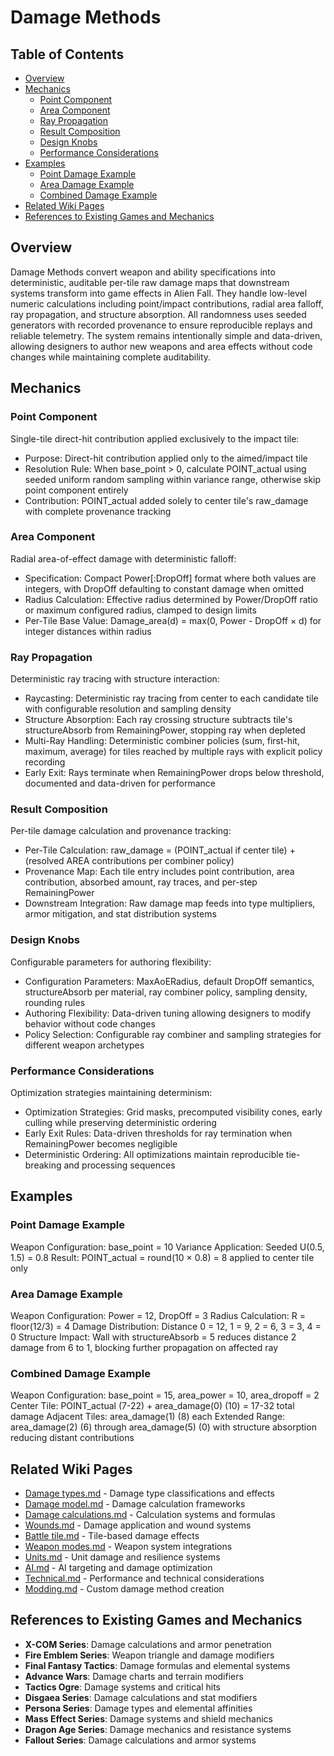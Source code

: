 # Damage Methods

## Table of Contents
- [Overview](#overview)
- [Mechanics](#mechanics)
  - [Point Component](#point-component)
  - [Area Component](#area-component)
  - [Ray Propagation](#ray-propagation)
  - [Result Composition](#result-composition)
  - [Design Knobs](#design-knobs)
  - [Performance Considerations](#performance-considerations)
- [Examples](#examples)
  - [Point Damage Example](#point-damage-example)
  - [Area Damage Example](#area-damage-example)
  - [Combined Damage Example](#combined-damage-example)
- [Related Wiki Pages](#related-wiki-pages)
- [References to Existing Games and Mechanics](#references-to-existing-games-and-mechanics)

## Overview

Damage Methods convert weapon and ability specifications into deterministic, auditable per-tile raw damage maps that downstream systems transform into game effects in Alien Fall. They handle low-level numeric calculations including point/impact contributions, radial area falloff, ray propagation, and structure absorption. All randomness uses seeded generators with recorded provenance to ensure reproducible replays and reliable telemetry. The system remains intentionally simple and data-driven, allowing designers to author new weapons and area effects without code changes while maintaining complete auditability.

## Mechanics

### Point Component

Single-tile direct-hit contribution applied exclusively to the impact tile:

- Purpose: Direct-hit contribution applied only to the aimed/impact tile
- Resolution Rule: When base_point > 0, calculate POINT_actual using seeded uniform random sampling within variance range, otherwise skip point component entirely
- Contribution: POINT_actual added solely to center tile's raw_damage with complete provenance tracking

### Area Component

Radial area-of-effect damage with deterministic falloff:

- Specification: Compact Power[:DropOff] format where both values are integers, with DropOff defaulting to constant damage when omitted
- Radius Calculation: Effective radius determined by Power/DropOff ratio or maximum configured radius, clamped to design limits
- Per-Tile Base Value: Damage_area(d) = max(0, Power - DropOff × d) for integer distances within radius

### Ray Propagation

Deterministic ray tracing with structure interaction:

- Raycasting: Deterministic ray tracing from center to each candidate tile with configurable resolution and sampling density
- Structure Absorption: Each ray crossing structure subtracts tile's structureAbsorb from RemainingPower, stopping ray when depleted
- Multi-Ray Handling: Deterministic combiner policies (sum, first-hit, maximum, average) for tiles reached by multiple rays with explicit policy recording
- Early Exit: Rays terminate when RemainingPower drops below threshold, documented and data-driven for performance

### Result Composition

Per-tile damage calculation and provenance tracking:

- Per-Tile Calculation: raw_damage = (POINT_actual if center tile) + (resolved AREA contributions per combiner policy)
- Provenance Map: Each tile entry includes point contribution, area contribution, absorbed amount, ray traces, and per-step RemainingPower
- Downstream Integration: Raw damage map feeds into type multipliers, armor mitigation, and stat distribution systems

### Design Knobs

Configurable parameters for authoring flexibility:

- Configuration Parameters: MaxAoERadius, default DropOff semantics, structureAbsorb per material, ray combiner policy, sampling density, rounding rules
- Authoring Flexibility: Data-driven tuning allowing designers to modify behavior without code changes
- Policy Selection: Configurable ray combiner and sampling strategies for different weapon archetypes

### Performance Considerations

Optimization strategies maintaining determinism:

- Optimization Strategies: Grid masks, precomputed visibility cones, early culling while preserving deterministic ordering
- Early Exit Rules: Data-driven thresholds for ray termination when RemainingPower becomes negligible
- Deterministic Ordering: All optimizations maintain reproducible tie-breaking and processing sequences

## Examples

### Point Damage Example
Weapon Configuration: base_point = 10
Variance Application: Seeded U(0.5, 1.5) = 0.8
Result: POINT_actual = round(10 × 0.8) = 8 applied to center tile only

### Area Damage Example
Weapon Configuration: Power = 12, DropOff = 3
Radius Calculation: R = floor(12/3) = 4
Damage Distribution: Distance 0 = 12, 1 = 9, 2 = 6, 3 = 3, 4 = 0
Structure Impact: Wall with structureAbsorb = 5 reduces distance 2 damage from 6 to 1, blocking further propagation on affected ray

### Combined Damage Example
Weapon Configuration: base_point = 15, area_power = 10, area_dropoff = 2
Center Tile: POINT_actual (7-22) + area_damage(0) (10) = 17-32 total damage
Adjacent Tiles: area_damage(1) (8) each
Extended Range: area_damage(2) (6) through area_damage(5) (0) with structure absorption reducing distant contributions

## Related Wiki Pages

- [Damage types.md](../items/Damage%20types.md) - Damage type classifications and effects
- [Damage model.md](../items/Damage%20model.md) - Damage calculation frameworks
- [Damage calculations.md](../items/Damage%20calculations.md) - Calculation systems and formulas
- [Wounds.md](../battlescape/Wounds.md) - Damage application and wound systems
- [Battle tile.md](../battlescape/Battle%20tile.md) - Tile-based damage effects
- [Weapon modes.md](../items/Weapon%20modes.md) - Weapon system integrations
- [Units.md](../units/Units.md) - Unit damage and resilience systems
- [AI.md](../ai/AI.md) - AI targeting and damage optimization
- [Technical.md](../technical/Technical.md) - Performance and technical considerations
- [Modding.md](../technical/Modding.md) - Custom damage method creation

## References to Existing Games and Mechanics

- **X-COM Series**: Damage calculations and armor penetration
- **Fire Emblem Series**: Weapon triangle and damage modifiers
- **Final Fantasy Tactics**: Damage formulas and elemental systems
- **Advance Wars**: Damage charts and terrain modifiers
- **Tactics Ogre**: Damage systems and critical hits
- **Disgaea Series**: Damage calculations and stat modifiers
- **Persona Series**: Damage types and elemental affinities
- **Mass Effect Series**: Damage systems and shield mechanics
- **Dragon Age Series**: Damage mechanics and resistance systems
- **Fallout Series**: Damage calculations and armor systems

